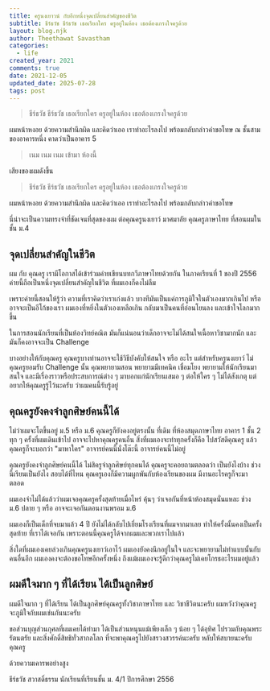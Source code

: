```yaml
---
title: ครูนงเยาวน์ กับอีกหนึ่งจุดเปลี่ยนสำคัญของชีวิต
subtitle: ธีร์ธวัช ธีร์ธวัช เธอเรียกใคร ครูอยู่ในห้อง เธอต้องเกรงใจครูด้วย
layout: blog.njk
author: Theethawat Savastham
categories:
  - life
created_year: 2021
comments: true
date: 2021-12-05
updated_date: 2025-07-28
tags: post
---
```


> ธีร์ธวัช ธีร์ธวัช เธอเรียกใคร ครูอยู่ในห้อง เธอต้องเกรงใจครูด้วย

ผมหน้าหงอย ด้วยความสำนึกผิด และคิดว่าเออ เราทำอะไรลงไป พร้อมกลับกล่าวคำขอโทษ ณ ชั้นสามของอาคารหนึ่ง คาดว่าเป็นอาคาร 5

> เนม เนม เนม เข้ามา ห้องนี้

เสียงของผมดังขึ้น

> ธีร์ธวัช ธีร์ธวัช เธอเรียกใคร ครูอยู่ในห้อง เธอต้องเกรงใจครูด้วย

ผมหน้าหงอย ด้วยความสำนึกผิด และคิดว่าเออ เราทำอะไรลงไป พร้อมกลับกล่าวคำขอโทษ

นี่น่าจะเป็นความทรงจำที่ชัดเจนที่สุดของผม ต่อคุณครูนงเยาว์ มาศมาลัย คุณครูภาษาไทย ที่สอนผมในชั้น ม.4

## จุดเปลี่ยนสำคัญในชีวิต

ผม กับ คุณครู เรามีโอกาสได้เข้าร่วมค่ายเขียนบทกวีภาษาไทยด้วยกัน ในภาคเรียนที่ 1 ของปี 2556 ค่ายนี้ถือเป็นหนึ่งจุดเปลี่ยนสำคัญในชีวิต ที่ผมเองก็คงไม่ลืม

เพราะค่ายนี้สอนให้รู้ว่า ความที่เราคิดว่าเราเก่งแล้ว บางทีมันเป็นแค่การภูมิใจในตัวเองมากเกินไป หรือ อาจจะเป็นอีโก้ของเรา ผมเองที่หยิ่งในตัวเองเหลือเกิน กลับมาเป็นคนที่อ่อนโยนลง และเข้าใจโลกมากขึ้น

ในการสอนนักเรียนที่เป็นห้องวิทย์คณิต มันก็แน่นอนว่าเด็กอาจจะไม่ได้สนใจเนื้อหาวิชามากนัก และมันก็คงอาจจะเป็น Challenge

บางอย่างให้กับคุณครู คุณครูบางท่านอาจจะใช้วิธีบังคับให้สนใจ หรือ อะไร แต่สำหรับครูนงเยาว์ ไม่ คุณครูยอมรับ Challenge นั้น คุณพยายามสอน พยายามมีเทคนิค เชื่อมโยง พยายามให้นักเรียนมาสนใจ และมีเรื่องราวหรือประสบการณ์ต่าง ๆ มาบอกแก่นักเรียนเสมอ ๆ ต่อให้ใคร ๆ ไม่ได้สังเกตุ แต่อยากให้คุณครูรู้ไว้นะครับ ว่าผมคนนี้รับรู้อยู่

## คุณครูยังคงจำลูกศิษย์คนนี้ได้

ไม่ว่าผมจะโตขึ้นอยู่ ม.5 หรือ ม.6 คุณครูก็ยังคงอยู่ตรงนั้น ที่เดิม ที่ห้องสมุดภาษาไทย อาคาร 1 ชั้น 2 ทุก ๆ ครั้งที่ผมเดินเข้าไป อาจจะไปหาคุณครูคนอื่น สิ่งที่ผมเองจะทำทุกครั้งก็คือ ไปสวัสดีคุณครู แล้วคุณครูก็จะบอกว่า "มาหาใคร" อาจารย์คนนี้นั่งโต๊ะนี้ อาจารย์คนนี้ไม่อยู่

คุณครูยังคงจำลูกศิษย์คนนี้ได้ ไม่สิครูจำลูกศิษย์ทุกคนได้ คุณครูจะคอยถามตลอดว่า เป็นยังไงบ้าง ช่วงนี้เรียนเป็นยังไง สอบได้ที่ไหน คุณครูเองก็มีความผูกพันกับห้องเรียนของผม มีงานอะไรครูก็จะมาตลอด

ผมเองจำไม่ได้แล้วว่าผมเจอคุณครูครั้งสุดท้ายเมื่อไหร่ คุ้นๆ ว่าเจอกันที่หน้าห้องสมุดนั่นแหละ ช่วง ม.6 ปลาย ๆ หรือ อาจจะเจอกันตอนงานพรอม ม.6

ผมเองก็เป็นเด็กที่จบมาแล้ว 4 ปี ยังไม่ได้กลับไปเยี่ยมโรงเรียนที่ผมจากมาเลย ทำให้ครั้งนั้นคงเป็นครั้งสุดท้าย ที่เราได้เจอกัน เพราะตอนนี้คุณครูได้จากผมและพวกเราไปแล้ว

สิ่งใดที่ผมเองเคยล่วงเกินคุณครูนงเยาว์เอาไว้ ผมเองยังคงนึกอยู่ในใจ และจะพยายามไม่ทำแบบนั้นกับคนอื่นอีก ผมเองคงจะต้องขอโทษอีกครั้งหนึ่ง ถึงแม้ผมเองจะรู้ดีกว่าคุณครูไม่เคยโกรธอะไรผมอยู่แล้ว

## ผมดีใจมาก ๆ ที่ได้เรียน ได้เป็นลูกศิษย์

ผมดีใจมาก ๆ ที่ได้เรียน ได้เป็นลูกศิษย์คุณครูทั้งวิชาภาษาไทย และ วิชาชีวิตนะครับ ผมหวังว่าคุณครูจะภูมิใจกับผมเช่นกันนะครับ

ขอส่วนบุญส่วนกุศลที่ผมเคยได้ทำมา ได้เป็นส่วนหนุนแม้เพียงเล็ก ๆ น้อย ๆ ได้อุทิศ ไปรวมกับคุณพระรัตนตรัย และสิ่งศักดิ์สิทธิทั่วสากลโลก ที่จะพาคุณครูไปยังสรวงสวรรค์นะครับ หลับให้สบายนะครับคุณครู

ด้วยความเคารพอย่างสูง

ธีร์ธวัช สวาสดิ์ธรรม
นักเรียนที่เรียนชั้น ม. 4/1 ปีการศึกษา 2556
